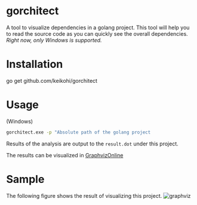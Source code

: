 # gorchitect

A tool to visualize dependencies in a golang project.
This tool will help you to read the source code as you can quickly see the overall dependencies.
*Right now, only Windows is supported.*

# Installation

go get github.com/keikohi/gorchitect


# Usage 

(Windows)
``` cmd
gorchitect.exe -p "Absolute path of the golang project
```

Results of the analysis are output to the `result.dot` under this project.

The results can be visualized in [GraphvizOnline][link1]

[link1]:https://dreampuf.github.io/GraphvizOnline/


# Sample

The following figure shows the result of visualizing this project.
![graphviz](https://user-images.githubusercontent.com/11077015/95887279-9e8c3900-0dba-11eb-8f57-a9f08f43f398.png)
